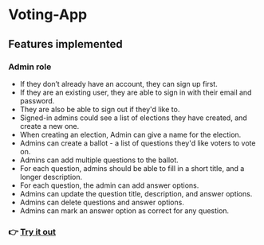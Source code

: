 # Voting-App

## Features implemented

### Admin role

- If they don’t already have an account, they can sign up first.
- If they are an existing user, they are able to sign in with their email and password.
- They are also be able to sign out if they'd like to.
- Signed-in admins could see a list of elections they have created, and create a new one.
- When creating an election, Admin can give a name for the election.
- Admins can create a ballot - a list of questions they'd like voters to vote on.
- Admins can add multiple questions to the ballot.
- For each question, admins should be able to fill in a short title, and a longer description.
- For each question, the admin can add answer options.
- Admins can update the question title, description, and answer options.
- Admins can delete questions and answer options.
- Admins can mark an answer option as correct for any question.

### 👉 [Try it out](https://voter.onrender.com)

